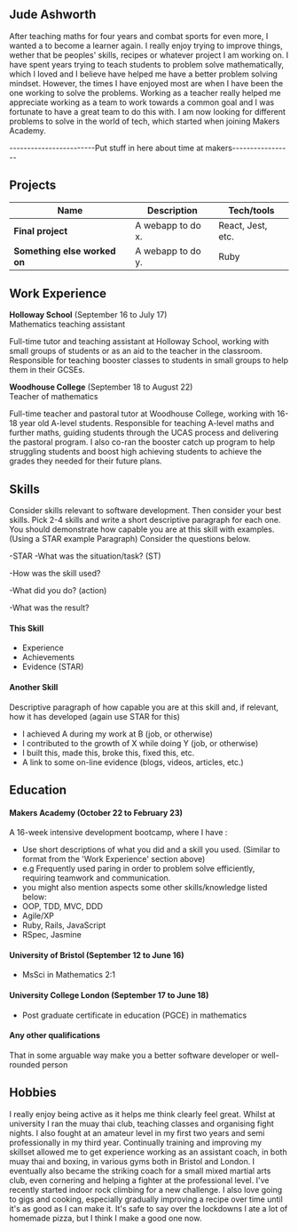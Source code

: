 ## Jude Ashworth

After teaching maths for four years and combat sports for even more, I wanted a to become a learner again. I really enjoy trying to improve things, wether that be peoples' skills, recipes or whatever project I am working on. I have spent years trying to teach students to problem solve mathematically, which I loved and I believe have helped me have a better problem solving mindset. However, the times I have enjoyed most are when I have been the one working to solve the problems. Working as a teacher really helped me appreciate working as a team to work towards a common goal and I was fortunate to have a great team to do this with. I am now looking for different problems to solve in the world of tech, which started when joining Makers Academy.

------------------------Put stuff in here about time at makers-----------------

## Projects

| Name                         | Description       | Tech/tools        |
| ---------------------------- | ----------------- | ----------------- |
| **Final project**            | A webapp to do x. | React, Jest, etc. |
| **Something else worked on** | A webapp to do y. | Ruby              |

## Work Experience

**Holloway School** (September 16 to July 17)  
Mathematics teaching assistant

Full-time tutor and teaching assistant at Holloway School, working with small groups of students or as an aid to the teacher in the classroom. Responsible for teaching booster classes to students in small groups to help them in their GCSEs.

**Woodhouse College** (September 18 to August 22)  
Teacher of mathematics

Full-time teacher and pastoral tutor at Woodhouse College, working with 16-18 year old A-level students. Responsible for teaching A-level maths and further maths, guiding students through the UCAS process and delivering the pastoral program. I also co-ran the booster catch up program to help struggling students and boost high achieving students to achieve the grades they needed for their future plans.

## Skills

Consider skills relevant to software development. Then consider your best skills. Pick 2-4 skills and write a short descriptive paragraph for each one. You should demonstrate how capable you are at this skill with examples.
(Using a STAR example Paragraph) Consider the questions below.

-STAR
-What was the situation/task? (ST)

-How was the skill used?

-What did you do? (action)

-What was the result?


#### This Skill

- Experience
- Achievements
- Evidence (STAR)

#### Another Skill

Descriptive paragraph of how capable you are at this skill and, if relevant, how it has developed (again use STAR for this)

- I achieved A during my work at B (job, or otherwise)
- I contributed to the growth of X while doing Y (job, or otherwise)
- I built this, made this, broke this, fixed this, etc.
- A link to some on-line evidence (blogs, videos, articles, etc.)

## Education

#### Makers Academy (October 22 to February 23)
A 16-week intensive development bootcamp, where I have  :
- Use short descriptions of what you did and a skill you used. (Similar to format from the 'Work Experience' section above)
- e.g Frequently used paring in order to problem solve efficiently, requiring teamwork and communication.
- you might also mention aspects some other skills/knowledge listed below: 
- OOP, TDD, MVC, DDD
- Agile/XP
- Ruby, Rails, JavaScript
- RSpec, Jasmine

#### University of Bristol (September 12 to June 16)

- MsSci in Mathematics 2:1

#### University College London (September 17 to June 18)

- Post graduate certificate in education (PGCE) in mathematics

#### Any other qualifications

That in some arguable way make you a better software developer or well-rounded person

## Hobbies

I really enjoy being active as it helps me think clearly feel great. Whilst at university I ran the muay thai club, teaching classes and organising fight nights. I also fought at an amateur level in my first two years and semi professionally in my third year. Continually training and improving my skillset allowed me to get experience working as an assistant coach, in both muay thai and boxing, in various gyms both in Bristol and London. I eventually also became the striking coach for a small mixed martial arts club, even cornering and helping a fighter at the professional level. I've recently started indoor rock climbing for a new challenge. I also love going to gigs and cooking, especially gradually improving a recipe over time until it's as good as I can make it. It's safe to say over the lockdowns I ate a lot of homemade pizza, but I think I make a good one now.
